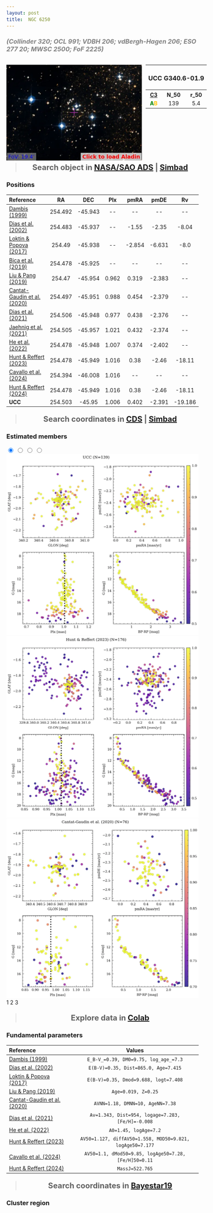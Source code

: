 ```yaml
---
layout: post
title:  NGC 6250
---
```

<h3><span style="color: #808080;"><i>(Collinder 320; OCL 991; VDBH 206; vdBergh-Hagen 206; ESO 277 20; MWSC 2500; FoF 2225)</i></span></h3><div style="display: flex; justify-content: space-between; width:720px;height:250px">
<div style="text-align: center;">

<!-- Static image + data attributes for FOV and target -->
<img id="aladin_img"
     data-umami-event="aladin_load"
     src="https://raw.githubusercontent.com/ucc23/Q4N/main/plots/ngc6250_aladin.webp"
     alt="Click to load Aladin Lite" 
     style="width:355px;height:250px; cursor: pointer;"
     data-fov="0.18" 
     data-target="254.503 -45.95"/>
<!-- Div to contain Aladin Lite viewer -->
<div id="aladin-lite-div" style="width:355px;height:250px;display:none;"></div>
<!-- Aladin Lite script (will be loaded after the image is clicked) -->
<script src="{{ site.baseurl }}/scripts/aladin_load.js"></script>

</div>
<!-- Left block -->

<table style="width:355px;height:250px;">
  <!-- Row 1 (title) -->
  <tr>
    <td colspan="5"><h3>UCC G340.6-01.9</h3></td>
  </tr>
  <!-- Row 2 -->
  <tr>
    <th style="text-align: center;"><a href="https://ucc.ar/faq#what-is-the-c3-parameter" title="Combined class">C3</a></th>
    <th style="text-align: center;"><div title="Stars with membership probability >50%">N_50</div></th>
    <th style="text-align: center;"><div title="Radius that contains half the members [arcmin]">r_50</div></th>
  </tr>
  <!-- Row 3 -->
  <tr>
    <td style="text-align: center;"><span style="color: green; font-weight: bold;">A</span><span style="color: #FFC300; font-weight: bold;">B</span></td>
    <td style="text-align: center;">139</td>
    <td style="text-align: center;">5.4</td>
  </tr>
</table>
</div>

> <p style="text-align:center; font-weight: bold; font-size:20px">Search object in <a data-umami-event="nasa_search" href="https://ui.adsabs.harvard.edu/search/q=%20collection%3Aastronomy%20body%3A%22NGC%206250%22&sort=date%20desc%2C%20bibcode%20desc&p_=0" target="_blank">NASA/SAO ADS</a> | <a data-umami-event="simbad_search" href="https://simbad.cds.unistra.fr/simbad/sim-id-refs?Ident=ngc6250" target="_blank">Simbad</a></p>


### Positions

| Reference    | RA    | DEC   | Plx  | pmRA  | pmDE   |  Rv  |
| :---         | :---: | :---: | :---: | :---: | :---: | :---: |
|[Dambis (1999)](https://ui.adsabs.harvard.edu/abs/1999AstL...25....7D) | 254.492 | -45.943 | -- | -- | -- | -- |
|[Dias et al. (2002)](https://ui.adsabs.harvard.edu/abs/2002A%26A...389..871D) | 254.483 | -45.937 | -- | -1.55 | -2.35 | -8.04 |
|[Loktin & Popova (2017)](https://ui.adsabs.harvard.edu/abs/2017AstBu..72..257L) | 254.49 | -45.938 | -- | -2.854 | -6.631 | -8.0 |
|[Bica et al. (2019)](https://ui.adsabs.harvard.edu/abs/2019AJ....157...12B) | 254.478 | -45.925 | -- | -- | -- | -- |
|[Liu & Pang (2019)](https://ui.adsabs.harvard.edu/abs/2019ApJS..245...32L) | 254.47 | -45.954 | 0.962 | 0.319 | -2.383 | -- |
|[Cantat-Gaudin et al. (2020)](https://ui.adsabs.harvard.edu/abs/2020A%26A...640A...1C) | 254.497 | -45.951 | 0.988 | 0.454 | -2.379 | -- |
|[Dias et al. (2021)](https://ui.adsabs.harvard.edu/abs/2021MNRAS.504..356D) | 254.506 | -45.948 | 0.977 | 0.438 | -2.376 | -- |
|[Jaehnig et al. (2021)](https://ui.adsabs.harvard.edu/abs/2021ApJ...923..129J) | 254.505 | -45.957 | 1.021 | 0.432 | -2.374 | -- |
|[He et al. (2022)](https://ui.adsabs.harvard.edu/abs/2022ApJS..262....7H) | 254.478 | -45.948 | 1.007 | 0.374 | -2.402 | -- |
|[Hunt & Reffert (2023)](https://ui.adsabs.harvard.edu/abs/2023A%26A...673A.114H) | 254.478 | -45.949 | 1.016 | 0.38 | -2.46 | -18.11 |
|[Cavallo et al. (2024)](https://ui.adsabs.harvard.edu/abs/2024AJ....167...12C) | 254.394 | -46.008 | 1.016 | -- | -- | -- |
|[Hunt & Reffert (2024)](https://ui.adsabs.harvard.edu/abs/2024A%26A...686A..42H) | 254.478 | -45.949 | 1.016 | 0.38 | -2.46 | -18.11 |
| **UCC** |254.503 | -45.95 | 1.006 | 0.402 | -2.391 | -19.186 |

> <p style="text-align:center; font-weight: bold; font-size:20px">Search coordinates in <a data-umami-event="cds_coord_search" href="https://cdsportal.u-strasbg.fr/?target=254.503,-45.95" target="_blank">CDS</a> | <a data-umami-event="simbad_coord_search" href="https://simbad.cds.unistra.fr/mobile/object_list.html?coord=254.503%20-45.95&output=json&radius=5&userEntry=ngc6250" target="_blank">Simbad</a></p>

### Estimated members

<div class="carousel">
<input type="radio" name="radio-btn" id="slide1" checked>
<input type="radio" name="radio-btn" id="slide1">
<input type="radio" name="radio-btn" id="slide2">
<input type="radio" name="radio-btn" id="slide3">
<div class="slides">
<div class="slide">
<a href="https://raw.githubusercontent.com/ucc23/Q4N/main/plots/UCC/ngc6250.webp" target="_blank">
<img src="https://raw.githubusercontent.com/ucc23/Q4N/main/plots/UCC/ngc6250.webp" alt="NGC 6250 UCC">
</a>
</div>
<div class="slide">
<a href="https://raw.githubusercontent.com/ucc23/Q4N/main/plots/HUNT23/ngc6250.webp" target="_blank">
<img src="https://raw.githubusercontent.com/ucc23/Q4N/main/plots/HUNT23/ngc6250.webp" alt="NGC 6250 HUNT23">
</a>
</div>
<div class="slide">
<a href="https://raw.githubusercontent.com/ucc23/Q4N/main/plots/CANTAT20/ngc6250.webp" target="_blank">
<img src="https://raw.githubusercontent.com/ucc23/Q4N/main/plots/CANTAT20/ngc6250.webp" alt="NGC 6250 CANTAT20">
</a>
</div>
</div>
<div class="indicators">
<label for="slide1">1</label>
<label for="slide2">2</label>
<label for="slide3">3</label>
</div>
</div>


> <p style="text-align:center; font-weight: bold; font-size:20px">Explore data in <a data-umami-event="colab" href="https://colab.research.google.com/github/ucc23/ucc/blob/main/assets/notebook.ipynb" target="_blank">Colab</a></p>


### Fundamental parameters

| Reference |  Values |
| :---      |  :---:  |
| [Dambis (1999)](https://ui.adsabs.harvard.edu/abs/1999AstL...25....7D) | `E_B-V_=0.39, DM0=9.75, log_age_=7.3` |
| [Dias et al. (2002)](https://ui.adsabs.harvard.edu/abs/2002A%26A...389..871D) | `E(B-V)=0.35, Dist=865.0, Age=7.415` |
| [Loktin & Popova (2017)](https://ui.adsabs.harvard.edu/abs/2017AstBu..72..257L) | `E(B-V)=0.35, Dmod=9.688, logt=7.408` |
| [Liu & Pang (2019)](https://ui.adsabs.harvard.edu/abs/2019ApJS..245...32L) | `Age=0.019, Z=0.25` |
| [Cantat-Gaudin et al. (2020)](https://ui.adsabs.harvard.edu/abs/2020A%26A...640A...1C) | `AVNN=1.18, DMNN=10, AgeNN=7.38` |
| [Dias et al. (2021)](https://ui.adsabs.harvard.edu/abs/2021MNRAS.504..356D) | `Av=1.343, Dist=954, logage=7.283, [Fe/H]=-0.008` |
| [He et al. (2022)](https://ui.adsabs.harvard.edu/abs/2022ApJS..262....7H) | `A0=1.45, logAge=7.2` |
| [Hunt & Reffert (2023)](https://ui.adsabs.harvard.edu/abs/2023A%26A...673A.114H) | `AV50=1.127, diffAV50=1.558, MOD50=9.821, logAge50=7.177` |
| [Cavallo et al. (2024)](https://ui.adsabs.harvard.edu/abs/2024AJ....167...12C) | `AV50=1.1, dMod50=9.85, logAge50=7.28, [Fe/H]50=0.11` |
| [Hunt & Reffert (2024)](https://ui.adsabs.harvard.edu/abs/2024A%26A...686A..42H) | `MassJ=522.765` |

> <p style="text-align:center; font-weight: bold; font-size:20px">Search coordinates in <a data-umami-event="bayestar" href="http://argonaut.skymaps.info/query?lon=340.68%20&lat=-1.926&coordsys=gal&mapname=bayestar2019" target="_blank">Bayestar19</a></p>


### Cluster region

<html lang="en">
  <body>
    <center>
    <div id="plot-params"
         data-oc-name="ngc6250"
         data-ra-center="254.5"
         data-dec-center="-45.95"
         data-rad-deg="5.4"
         data-plx="1.006">
    </div>
    <div id="plot-container">
        <div id="plot"></div>
    </div>
    <script defer type="module" src="{{ site.baseurl }}/scripts/radec_scatter.js"></script>
    </center>
  </body>
</html>
<br>
